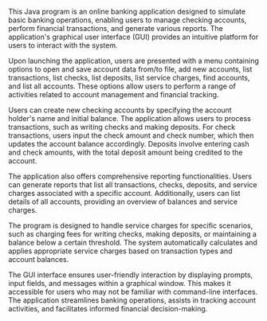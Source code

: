 This Java program is an online banking application designed to simulate basic banking operations, enabling users to manage checking accounts, perform financial transactions, and generate various reports. The application's graphical user interface (GUI) provides an intuitive platform for users to interact with the system.

Upon launching the application, users are presented with a menu containing options to open and save account data from/to file, add new accounts, list transactions, list checks, list deposits, list service charges, find accounts, and list all accounts. These options allow users to perform a range of activities related to account management and financial tracking.

Users can create new checking accounts by specifying the account holder's name and initial balance. The application allows users to process transactions, such as writing checks and making deposits. For check transactions, users input the check amount and check number, which then updates the account balance accordingly. Deposits involve entering cash and check amounts, with the total deposit amount being credited to the account.

The application also offers comprehensive reporting functionalities. Users can generate reports that list all transactions, checks, deposits, and service charges associated with a specific account. Additionally, users can list details of all accounts, providing an overview of balances and service charges.

The program is designed to handle service charges for specific scenarios, such as charging fees for writing checks, making deposits, or maintaining a balance below a certain threshold. The system automatically calculates and applies appropriate service charges based on transaction types and account balances.

The GUI interface ensures user-friendly interaction by displaying prompts, input fields, and messages within a graphical window. This makes it accessible for users who may not be familiar with command-line interfaces. The application streamlines banking operations, assists in tracking account activities, and facilitates informed financial decision-making.



